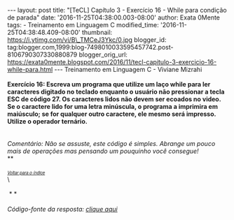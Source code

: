 --- layout: post title: "\[TeCL\] Capítulo 3 - Exercício 16 - While para
condição de parada" date: '2016-11-25T04:38:00.003-08:00' author: Exata
0Mente tags: - Treinamento em Linguagem C modified\_time:
'2016-11-25T04:38:48.409-08:00' thumbnail:
https://i.ytimg.com/vi/B\_TMCeJ3Ykc/0.jpg blogger\_id:
tag:blogger.com,1999:blog-7498010033595457742.post-8106790307330880879
blogger\_orig\_url:
https://exata0mente.blogspot.com/2016/11/tecl-capitulo-3-exercicio-16-while-para.html
--- Treinamento em Linguagem C - Viviane Mizrahi \
\
**Exercício 16: Escreva um programa que utilize um laço while para ler
caracteres digitado no teclado enquanto o usuário não pressionar a tecla
ESC de código 27. Os caracteres lidos não devem ser ecoados no video. Se
o caractere lido for uma letra minúscula, o programa a imprimira em
maiúsculo; se for qualquer outro caractere, ele mesmo será impresso.
Utilize o operador ternário.**\
\
\
*Comentário: Não se assuste, este código é simples. Abrange um pouco
mais de operações mas pensando um pouquinho você consegue!*\
**\
\
*<span
style="font-family: &quot;helvetica neue&quot; , &quot;arial&quot; , &quot;helvetica&quot; , sans-serif;"><span
style="font-size: small;">[<span style="font-size: x-small;">*Voltar
para o ín<span
style="font-family: &quot;helvetica neue&quot; , &quot;arial&quot; , &quot;helvetica&quot; , sans-serif;">di<span
style="font-family: &quot;helvetica neue&quot; , &quot;arial&quot; , &quot;helvetica&quot; , sans-serif;">ce</span></span>*</span>](http://exata0mente.blogspot.com/2016/11/indice-do-blog.html)</span></span>*\
\
<div style="text-align: left;">

*<span
style="font-family: &quot;helvetica neue&quot; , &quot;arial&quot; , &quot;helvetica&quot; , sans-serif;"><span
style="font-size: small;"><span style="font-size: x-small;">*<span
style="font-family: &quot;helvetica neue&quot; , &quot;arial&quot; , &quot;helvetica&quot; , sans-serif;"><span
style="font-family: &quot;helvetica neue&quot; , &quot;arial&quot; , &quot;helvetica&quot; , sans-serif;">
</span></span>*</span></span></span>*

</div>

*<span
style="font-family: &quot;helvetica neue&quot; , &quot;arial&quot; , &quot;helvetica&quot; , sans-serif;"><span
style="font-size: small;"><span style="font-size: x-small;">*<span
style="font-family: &quot;helvetica neue&quot; , &quot;arial&quot; , &quot;helvetica&quot; , sans-serif;"><span
style="font-family: &quot;helvetica neue&quot; , &quot;arial&quot; , &quot;helvetica&quot; , sans-serif;"> </span></span>*</span></span></span> *\
\
*Código-fonte da resposta: [clique aqui](http://adf.ly/1g5iEl)*
